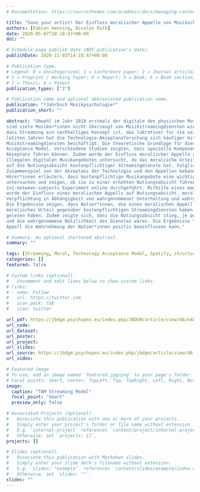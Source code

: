 ```yaml
---
# Documentation: https://sourcethemes.com/academic/docs/managing-content/

title: "Save your artist! Der Einfluss moralischer Appelle von Musikschaffenden auf die Akzeptanz von kostenpflichtigen Musikstreamingdiensten"
authors: [Fabian Henning, Nicolas Ruth]
date: 2020-05-07T18:18:47+00:00
doi: ""

# Schedule page publish date (NOT publication's date).
publishDate: 2020-11-03T14:18:47+00:00

# Publication type.
# Legend: 0 = Uncategorized; 1 = Conference paper; 2 = Journal article;
# 3 = Preprint / Working Paper; 4 = Report; 5 = Book; 6 = Book section;
# 7 = Thesis; 8 = Patent
publication_types: ["2"]

# Publication name and optional abbreviated publication name.
publication: "*Jahrbuch Musikpsychologie*"
publication_short: ""

abstract: "Obwohl im Jahr 2018 erstmals der digitale den physischen Musikkonsum in Deutschland überholte, 
sind viele Musiker*innen nicht überzeugt von Musikstreamingdiensten wie Spotify. Dabei verkennen sie, 
dass Streaming ein nachhaltiges Konzept ist, das lukrativer für sie sein könnte als CD-Verkäufe. In den 
letzten Jahren hat die Technologie-Akzeptanzforschung sich häufiger mit der Nutzungsbereitschaft von 
Musikstreamingdiensten beschäftigt. Die theoretische Grundlage für diese Untersuchungen ist das Technology 
Acceptance Model. Verschiedene Studien zeigten, dass spezielle Komponenten der Software zu einer höheren 
Akzeptanz führen können. Zudem wurde der Einfluss moralischer Appelle auf die Nutzung von legalen und 
illegalen digitalen Musikangeboten untersucht, da das moralische Urteil der Konsument*innen einen Einfluss 
auf die Nutzungsabsicht kostenpflichtiger Streamingdienste hat. Folglich soll die vorliegende Studie das 
Zusammenspiel von der Akzeptanz der Technologie und den Appellen bekannter Musiker*innen, die den 
Hörer*innen erläutern, dass kostenpflichtige Musikangebote eine wichtige Einnahmequelle für sie sind, 
untersuchen und zeigen, ob sie zu einer erhöhten Nutzungsabsicht führen. Für diesen Zweck wurde ein 
2x1-between-subjects Experiment online durchgeführt. Mithilfe eines manipulierten Interviews mit Ed Sheeran 
wurde der Einfluss eines moralischen Appells auf Nutzungsabsicht, moralisches Urteil und moralische 
Verpflichtung in Abhängigkeit von wahrgenommener Unterhaltung und wahrgenommener Nützlichkeit untersucht. 
Die Ergebnisse zeigen, dass Nutzer*innen, die einen moralischen Appell gelesen haben, ein positiveres 
moralisches Urteil gegenüber kostenpflichtigen Streamingdiensten haben als Nutzer*innen, die keinen Appell 
gelesen haben. Zudem zeigte sich, dass die Nutzungsabsicht stieg, je positiver die moralische Beurteilung 
und die wahrgenommene Nützlichkeit des Dienstes waren. Die Ergebnisse legen nahe, dass ein prominenter 
Appell die Wahrnehmung der Nutzer*innen positiv beeinflussen kann."

# Summary. An optional shortened abstract.
summary: ""

tags: [Streaming, Moral, Technology Acceptance Model, Spotify, structural equation model, experiment]
categories: []
featured: false

# Custom links (optional).
#   Uncomment and edit lines below to show custom links.
# links:
# - name: Follow
#   url: https://twitter.com
#   icon_pack: fab
#   icon: twitter

url_pdf: https://jbdgm.psychopen.eu/index.php/JBDGM/article/view/48/e48.pdf
url_code:
url_dataset:
url_poster:
url_project:
url_slides:
url_source: https://jbdgm.psychopen.eu/index.php/jbdgm/article/view/48
url_video:

# Featured image
# To use, add an image named `featured.jpg/png` to your page's folder.
# Focal points: Smart, Center, TopLeft, Top, TopRight, Left, Right, BottomLeft, Bottom, BottomRight.
image: 
  caption: "TAM Streaming Model"
  focal_point: "Smart"
  preview_only: false

# Associated Projects (optional).
#   Associate this publication with one or more of your projects.
#   Simply enter your project's folder or file name without extension.
#   E.g. `internal-project` references `content/project/internal-project/index.md`.
#   Otherwise, set `projects: []`.
projects: []

# Slides (optional).
#   Associate this publication with Markdown slides.
#   Simply enter your slide deck's filename without extension.
#   E.g. `slides: "example"` references `content/slides/example/index.md`.
#   Otherwise, set `slides: ""`.
slides: ""
---
```

